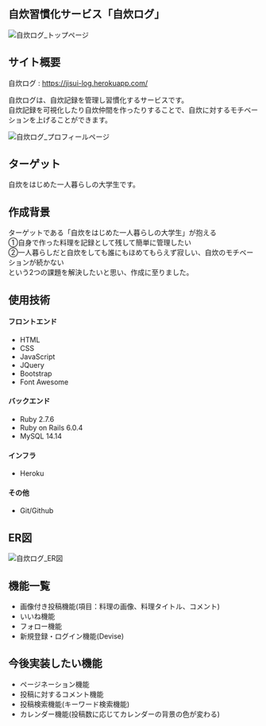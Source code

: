 ## 自炊習慣化サービス「自炊ログ」
![自炊ログ_トップページ](https://user-images.githubusercontent.com/103517622/205426162-9a104266-1240-4257-b5f0-d928f18d98de.png)

## サイト概要
自炊ログ : https://jisui-log.herokuapp.com/

自炊ログは、自炊記録を管理し習慣化するサービスです。  
自炊記録を可視化したり自炊仲間を作ったりすることで、自炊に対するモチベーションを上げることができます。

![自炊ログ_プロフィールページ](https://user-images.githubusercontent.com/103517622/205427837-137b3c45-8a70-4388-9c3c-6fb3837eaf89.png)

## ターゲット
自炊をはじめた一人暮らしの大学生です。


## 作成背景
ターゲットである「自炊をはじめた一人暮らしの大学生」が抱える  
①自身で作った料理を記録として残して簡単に管理したい  
②一人暮らしだと自炊をしても誰にもほめてもらえず寂しい、自炊のモチベーションが続かない  
という2つの課題を解決したいと思い、作成に至りました。

## 使用技術
#### フロントエンド
 - HTML
 - CSS
 - JavaScript
 - JQuery
 - Bootstrap
 - Font Awesome

#### バックエンド
 - Ruby 2.7.6
 - Ruby on Rails 6.0.4
 - MySQL 14.14

#### インフラ
 - Heroku

#### その他
 - Git/Github

## ER図
![自炊ログ_ER図](https://user-images.githubusercontent.com/103517622/205428753-bf104f74-2375-470e-9c7a-278c4df5dd98.jpg)

## 機能一覧
 - 画像付き投稿機能(項目：料理の画像、料理タイトル、コメント)
 - いいね機能
 - フォロー機能
 - 新規登録・ログイン機能(Devise)

## 今後実装したい機能
 - ページネーション機能
 - 投稿に対するコメント機能
 - 投稿検索機能(キーワード検索機能)
 - カレンダー機能(投稿数に応じてカレンダーの背景の色が変わる)